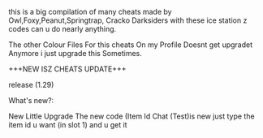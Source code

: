 this is a big compilation of many cheats
made by Owl,Foxy,Peanut,Springtrap,
Cracko Darksiders 
with these ice station z codes can u do 
nearly anything.

The other Colour Files For this cheats On
my Profile Doesnt get upgradet Anymore i 
just upgrade this Sometimes.

+++NEW ISZ CHEATS UPDATE+++ 

release (1.29)

What's new?:

New Little Upgrade  The new code 
(Item Id Chat (Test)is new just type
the item id u want (in slot 1) and u
get it 
